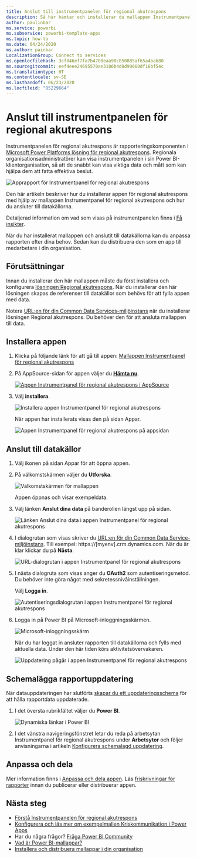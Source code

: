 ```yaml
---
title: Anslut till instrumentpanelen för regional akutrespons
description: Så här hämtar och installerar du mallappen Instrumentpanel för beslutsstöd för regional akutrespons för COVID-19, och ansluter till data
author: paulinbar
ms.service: powerbi
ms.subservice: powerbi-template-apps
ms.topic: how-to
ms.date: 04/24/2020
ms.author: painbar
LocalizationGroup: Connect to services
ms.openlocfilehash: 3cf846ef7fa7b47b0eaa90c850885af65a4bab80
ms.sourcegitcommit: eef4eee24695570ae3186b4d8d99660df16bf54c
ms.translationtype: HT
ms.contentlocale: sv-SE
ms.lasthandoff: 06/23/2020
ms.locfileid: "85229664"
---
```

# <a name="connect-to-the-regional-emergency-response-dashboard"></a>Anslut till instrumentpanelen för regional akutrespons
Instrumentpanelen för regional akutrespons är rapporteringskomponenten i [Microsoft Power Platforms lösning för regional akutrespons](https://docs.microsoft.com/powerapps/sample-apps/regional-emergency-response/overview). Regionala organisationsadministratörer kan visa instrumentpanelen i sin Power BI-klientorganisation, så att de snabbt kan visa viktiga data och mått som kan hjälpa dem att fatta effektiva beslut.

![Apprapport för Instrumentpanel för regional akutrespons](media/service-connect-to-regional-emergency-response/service-regional-emergency-response-app-report.png)

Den här artikeln beskriver hur du installerar appen för regional akutrespons med hjälp av mallappen Instrumentpanel för regional akutrespons och hur du ansluter till datakällorna.

Detaljerad information om vad som visas på instrumentpanelen finns i [Få insikter](https://docs.microsoft.com/powerapps/sample-apps/regional-emergency-response/portals-admin-reporting#get-insights).

När du har installerat mallappen och anslutit till datakällorna kan du anpassa rapporten efter dina behov. Sedan kan du distribuera den som en app till medarbetare i din organisation.

## <a name="prerequisites"></a>Förutsättningar

Innan du installerar den här mallappen måste du först installera och konfigurera [lösningen Regional akutrespons](https://docs.microsoft.com/powerapps/sample-apps/regional-emergency-response/deploy). När du installerar den här lösningen skapas de referenser till datakällor som behövs för att fylla appen med data.

Notera [URL:en för din Common Data Services-miljöinstans](https://docs.microsoft.com/powerapps/sample-apps/regional-emergency-response/deploy#step-5-configure-and-publish-power-bi-dashboard) när du installerar lösningen Regional akutrespons. Du behöver den för att ansluta mallappen till data.

## <a name="install-the-app"></a>Installera appen

1. Klicka på följande länk för att gå till appen: [Mallappen Instrumentpanel för regional akutrespons](https://appsource.microsoft.com/product/power-bi/powerapps_cxo.regional_response)

1. På AppSource-sidan för appen väljer du [**Hämta nu**](https://appsource.microsoft.com/product/power-bi/powerapps_cxo.regional_response).

    [![Appen Instrumentpanel för regional akutrespons i AppSource](media/service-connect-to-regional-emergency-response/service-regional-emergency-response-app-appsource-get-it-now.png)](https://appsource.microsoft.com/product/power-bi/powerapps_cxo.regional_response)

1. Välj **installera**. 

    ![Installera appen Instrumentpanel för regional akutrespons](media/service-connect-to-regional-emergency-response/service-regional-emergency-response-select-install.png)

    När appen har installerats visas den på sidan Appar.

   ![Appen Instrumentpanel för regional akutrespons på appsidan](media/service-connect-to-regional-emergency-response/service-regional-emergency-response-app-apps-page-icon.png)

## <a name="connect-to-data-sources"></a>Anslut till datakällor

1. Välj ikonen på sidan Appar för att öppna appen.

1. På välkomstskärmen väljer du **Utforska**.

   ![Välkomstskärmen för mallappen](media/service-connect-to-regional-emergency-response/service-regional-emergency-response-app-splash-screen.png)

   Appen öppnas och visar exempeldata.

1. Välj länken **Anslut dina data** på banderollen längst upp på sidan.

   ![Länken Anslut dina data i appen Instrumentpanel för regional akutrespons](media/service-connect-to-regional-emergency-response/service-regional-emergency-response-app-connect-data.png)

1. I dialogrutan som visas skriver du [URL:en för din Common Data Service-miljöinstans](https://docs.microsoft.com/powerapps/sample-apps/emergency-response/deploy-configure#publish-the-power-bi-dashboard). Till exempel: https://[myenv].crm.dynamics.com. När du är klar klickar du på **Nästa**.

   ![URL-dialogrutan i appen Instrumentpanel för regional akutrespons](media/service-connect-to-regional-emergency-response/service-regional-emergency-response-app-url-dialog.png)

1. I nästa dialogruta som visas anger du **OAuth2** som autentiseringsmetod. Du behöver inte göra något med sekretessnivåinställningen.

   Välj **Logga in**.

   ![Autentiseringsdialogrutan i appen Instrumentpanel för regional akutrespons](media/service-connect-to-regional-emergency-response/service-regional-emergency-response-app-authentication-dialog.png)

1. Logga in på Power BI på Microsoft-inloggningsskärmen.

   ![Microsoft-inloggningsskärm](media/service-connect-to-regional-emergency-response/service-regional-emergency-response-app-microsoft-login.png)

   När du har loggat in ansluter rapporten till datakällorna och fylls med aktuella data. Under den här tiden körs aktivitetsövervakaren.

   ![Uppdatering pågår i appen Instrumentpanel för regional akutrespons](media/service-connect-to-regional-emergency-response/service-regional-emergency-response-app-refresh-monitor.png)

## <a name="schedule-report-refresh"></a>Schemalägga rapportuppdatering

När datauppdateringen har slutförts [skapar du ett uppdateringsschema](../connect-data/refresh-scheduled-refresh.md) för att hålla rapportdata uppdaterade.

1. I det översta rubrikfältet väljer du **Power BI**.

   ![Dynamiska länkar i Power BI](media/service-connect-to-regional-emergency-response/service-regional-emergency-response-app-powerbi-breadcrumb.png)

1. I det vänstra navigeringsfönstret letar du reda på arbetsytan Instrumentpanel för regional akutrespons under **Arbetsytor** och följer anvisningarna i artikeln [Konfigurera schemalagd uppdatering](../connect-data/refresh-scheduled-refresh.md).

## <a name="customize-and-share"></a>Anpassa och dela

Mer information finns i [Anpassa och dela appen](../connect-data/service-template-apps-install-distribute.md#customize-and-share-the-app). Läs [friskrivningar för rapporter](https://docs.microsoft.com/powerapps/sample-apps/regional-emergency-response/overview#disclaimer) innan du publicerar eller distribuerar appen.

## <a name="next-steps"></a>Nästa steg
* [Förstå Instrumentpanelen för regional akutrespons](https://docs.microsoft.com/powerapps/sample-apps/regional-emergency-response/portals-admin-reporting#get-insights)
* [Konfigurera och läs mer om exempelmallen Kriskommunikation i Power Apps](https://docs.microsoft.com/powerapps/maker/canvas-apps/sample-crisis-communication-app)
* Har du några frågor? [Fråga Power BI Community](https://community.powerbi.com/)
* [Vad är Power BI-mallappar?](../connect-data/service-template-apps-overview.md)
* [Installera och distribuera mallappar i din organisation](../connect-data/service-template-apps-install-distribute.md)
